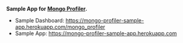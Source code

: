 **Sample App for [Mongo Profiler](https://github.com/phstc/mongo_profiler).**


* Sample Dashboard: https://mongo-profiler-sample-app.herokuapp.com/mongo_profiler
* Sample App: https://mongo-profiler-sample-app.herokuapp.com
